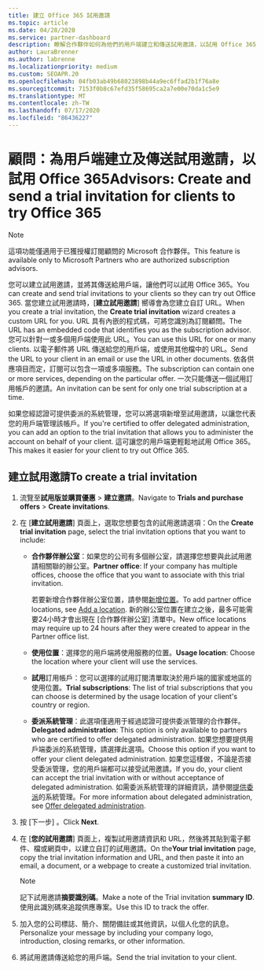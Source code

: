 ```yaml
---
title: 建立 Office 365 試用邀請
ms.topic: article
ms.date: 04/28/2020
ms.service: partner-dashboard
description: 瞭解合作夥伴如何為他們的用戶端建立和傳送試用邀請，以試用 Office 365。 合作夥伴非常是授權的訂閱顧問。
author: LauraBrenner
ms.author: labrenne
ms.localizationpriority: medium
ms.custom: SEOAPR.20
ms.openlocfilehash: 04fb03ab49b68023898b44a9ec6ffad2b1f76a8e
ms.sourcegitcommit: 7153f0b8c67efd35f58695ca2a7e00e70da1c5e9
ms.translationtype: MT
ms.contentlocale: zh-TW
ms.lasthandoff: 07/17/2020
ms.locfileid: "86436227"
---
```

# <a name="advisors-create-and-send-a-trial-invitation-for-clients-to-try-office-365"></a><span data-ttu-id="ef4ad-104">顧問：為用戶端建立及傳送試用邀請，以試用 Office 365</span><span class="sxs-lookup"><span data-stu-id="ef4ad-104">Advisors: Create and send a trial invitation for clients to try Office 365</span></span>

> [!NOTE]
> <span data-ttu-id="ef4ad-105">這項功能僅適用于已獲授權訂閱顧問的 Microsoft 合作夥伴。</span><span class="sxs-lookup"><span data-stu-id="ef4ad-105">This feature is available only to Microsoft Partners who are authorized subscription advisors.</span></span>

<span data-ttu-id="ef4ad-106">您可以建立試用邀請，並將其傳送給用戶端，讓他們可以試用 Office 365。</span><span class="sxs-lookup"><span data-stu-id="ef4ad-106">You can create and send trial invitations to your clients so they can try out Office 365.</span></span> <span data-ttu-id="ef4ad-107">當您建立試用邀請時，[**建立試用邀請**] 嚮導會為您建立自訂 URL。</span><span class="sxs-lookup"><span data-stu-id="ef4ad-107">When you create a trial invitation, the **Create trial invitation** wizard creates a custom URL for you.</span></span> <span data-ttu-id="ef4ad-108">URL 具有內嵌的程式碼，可將您識別為訂閱顧問。</span><span class="sxs-lookup"><span data-stu-id="ef4ad-108">The URL has an embedded code that identifies you as the subscription advisor.</span></span> <span data-ttu-id="ef4ad-109">您可以針對一或多個用戶端使用此 URL。</span><span class="sxs-lookup"><span data-stu-id="ef4ad-109">You can use this URL for one or many clients.</span></span> <span data-ttu-id="ef4ad-110">以電子郵件將 URL 傳送給您的用戶端，或使用其他檔中的 URL。</span><span class="sxs-lookup"><span data-stu-id="ef4ad-110">Send the URL to your client in an email or use the URL in other documents.</span></span> <span data-ttu-id="ef4ad-111">依各供應項目而定，訂閱可以包含一項或多項服務。</span><span class="sxs-lookup"><span data-stu-id="ef4ad-111">The subscription can contain one or more services, depending on the particular offer.</span></span> <span data-ttu-id="ef4ad-112">一次只能傳送一個試用訂用帳戶的邀請。</span><span class="sxs-lookup"><span data-stu-id="ef4ad-112">An invitation can be sent for only one trial subscription at a time.</span></span>

<span data-ttu-id="ef4ad-113">如果您經認證可提供委派的系統管理，您可以將選項新增至試用邀請，以讓您代表您的用戶端管理該帳戶。</span><span class="sxs-lookup"><span data-stu-id="ef4ad-113">If you're certified to offer delegated administration, you can add an option to the trial invitation that allows you to administer the account on behalf of your client.</span></span> <span data-ttu-id="ef4ad-114">這可讓您的用戶端更輕鬆地試用 Office 365。</span><span class="sxs-lookup"><span data-stu-id="ef4ad-114">This makes it easier for your client to try out Office 365.</span></span>

## <a name="to-create-a-trial-invitation"></a><span data-ttu-id="ef4ad-115">建立試用邀請</span><span class="sxs-lookup"><span data-stu-id="ef4ad-115">To create a trial invitation</span></span>

1. <span data-ttu-id="ef4ad-116">流覽至**試用版並購買優惠**  >  **建立邀請**。</span><span class="sxs-lookup"><span data-stu-id="ef4ad-116">Navigate to **Trials and purchase offers** > **Create invitations**.</span></span>

2. <span data-ttu-id="ef4ad-117">在 [**建立試用邀請**] 頁面上，選取您想要包含的試用邀請選項：</span><span class="sxs-lookup"><span data-stu-id="ef4ad-117">On the **Create trial invitation** page, select the trial invitation options that you want to include:</span></span>

    - <span data-ttu-id="ef4ad-118">**合作夥伴辦公室**：如果您的公司有多個辦公室，請選擇您想要與此試用邀請相關聯的辦公室。</span><span class="sxs-lookup"><span data-stu-id="ef4ad-118">**Partner office**: If your company has multiple offices, choose the office that you want to associate with this trial invitation.</span></span>

        <span data-ttu-id="ef4ad-119">若要新增合作夥伴辦公室位置，請參閱[新增位置](manage-locations.md)。</span><span class="sxs-lookup"><span data-stu-id="ef4ad-119">To add partner office locations, see [Add a location](manage-locations.md).</span></span> <span data-ttu-id="ef4ad-120">新的辦公室位置在建立之後，最多可能需要24小時才會出現在 [合作夥伴辦公室] 清單中。</span><span class="sxs-lookup"><span data-stu-id="ef4ad-120">New office locations may require up to 24 hours after they were created to appear in the Partner office list.</span></span>

    - <span data-ttu-id="ef4ad-121">**使用位置**：選擇您的用戶端將使用服務的位置。</span><span class="sxs-lookup"><span data-stu-id="ef4ad-121">**Usage location**: Choose the location where your client will use the services.</span></span>
    - <span data-ttu-id="ef4ad-122">**試用**訂用帳戶：您可以選擇的試用訂閱清單取決於用戶端的國家或地區的使用位置。</span><span class="sxs-lookup"><span data-stu-id="ef4ad-122">**Trial subscriptions**: The list of trial subscriptions that you can choose is determined by the usage location of your client's country or region.</span></span>
    - <span data-ttu-id="ef4ad-123">**委派系統管理**：此選項僅適用于經過認證可提供委派管理的合作夥伴。</span><span class="sxs-lookup"><span data-stu-id="ef4ad-123">**Delegated administration**: This option is only available to partners who are certified to offer delegated administration.</span></span> <span data-ttu-id="ef4ad-124">如果您想要提供用戶端委派的系統管理，請選擇此選項。</span><span class="sxs-lookup"><span data-stu-id="ef4ad-124">Choose this option if you want to offer your client delegated administration.</span></span> <span data-ttu-id="ef4ad-125">如果您這樣做，不論是否接受委派管理，您的用戶端都可以接受試用邀請。</span><span class="sxs-lookup"><span data-stu-id="ef4ad-125">If you do, your client can accept the trial invitation with or without acceptance of delegated administration.</span></span> <span data-ttu-id="ef4ad-126">如需委派系統管理的詳細資訊，請參閱[提供委派](customers-revoke-admin-privileges.md)的系統管理。</span><span class="sxs-lookup"><span data-stu-id="ef4ad-126">For more information about delegated administration, see [Offer delegated administration](customers-revoke-admin-privileges.md).</span></span>

3. <span data-ttu-id="ef4ad-127">按 [下一步] 。</span><span class="sxs-lookup"><span data-stu-id="ef4ad-127">Click **Next**.</span></span>

4. <span data-ttu-id="ef4ad-128">在 [**您的試用邀請**] 頁面上，複製試用邀請資訊和 URL，然後將其貼到電子郵件、檔或網頁中，以建立自訂的試用邀請。</span><span class="sxs-lookup"><span data-stu-id="ef4ad-128">On the**Your trial invitation** page, copy the trial invitation information and URL, and then paste it into an email, a document, or a webpage to create a customized trial invitation.</span></span>

    > [!NOTE]
    > <span data-ttu-id="ef4ad-129">記下試用邀請**摘要識別碼**。</span><span class="sxs-lookup"><span data-stu-id="ef4ad-129">Make a note of the Trial invitation **summary ID**.</span></span> <span data-ttu-id="ef4ad-130">使用此識別碼來追蹤供應專案。</span><span class="sxs-lookup"><span data-stu-id="ef4ad-130">Use this ID to track the offer.</span></span>

5. <span data-ttu-id="ef4ad-131">加入您的公司標誌、簡介、關閉備註或其他資訊，以個人化您的訊息。</span><span class="sxs-lookup"><span data-stu-id="ef4ad-131">Personalize your message by including your company logo, introduction, closing remarks, or other information.</span></span>

6. <span data-ttu-id="ef4ad-132">將試用邀請傳送給您的用戶端。</span><span class="sxs-lookup"><span data-stu-id="ef4ad-132">Send the trial invitation to your client.</span></span>
